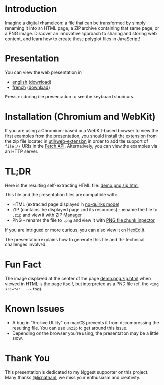 # Introduction

Imagine a digital chameleon: a file that can be transformed by simply renaming it into an HTML page, a ZIP archive containing that same page, or a PNG image. Discover an innovative approach to sharing and storing web content, and learn how to create these polyglot files in JavaScript!

# Presentation

You can view the web presentation in:
 - [english](https://gildas-lormeau.github.io/Polyglot-HTML-ZIP-PNG/en-EN/dist/presentation-polyglot-png-zip-html_en-EN.html) ([download](https://github.com/gildas-lormeau/Polyglot-HTML-ZIP-PNG/raw/main/en-EN/dist/presentation-polyglot-png-zip-html_en-EN.html))
 - [french](https://gildas-lormeau.github.io/Polyglot-HTML-ZIP-PNG/fr-FR/dist/presentation-polyglot-png-zip-html_fr-FR.html) ([download](https://github.com/gildas-lormeau/Polyglot-HTML-ZIP-PNG/raw/main/fr-FR/dist/presentation-polyglot-png-zip-html_fr-FR.html))

Press `F1` during the presentation to see the keyboard shortcuts.

# Installation (Chromium and WebKit)

If you are using a Chromium-based or a WebKit-based browser to view the first examples from the presentation, you should [install the extension](https://developer.chrome.com/docs/extensions/get-started/tutorial/hello-world#load-unpacked) from the zip file located in [util/web-extension](https://github.com/gildas-lormeau/Polyglot-HTML-ZIP-PNG/tree/main/util/web-extension) in order to add the support of `file://` URIs in the [Fetch API](https://developer.mozilla.org/en-US/docs/Web/API/Fetch_API). Alternatively, you can view the examples via an HTTP server.

# TL;DR
 
Here is the resulting self-extracting HTML file: [demo.png.zip.html](https://github.com/gildas-lormeau/Polyglot-HTML-ZIP-PNG/raw/main/demo.png.zip.html)

This file and the presentation files are compatible with: 
 - HTML (extracted page displayed in [no-quirks mode](https://dom.spec.whatwg.org/#concept-document-no-quirks))
 - ZIP (contains the displayed page and its resources) - rename the file to `.zip` and view it with [ZIP Manager](https://gildas-lormeau.github.io/zip-manager/)
 - PNG -  rename the file to `.png` and view it with [PNG file chunk inpector](https://www.nayuki.io/page/png-file-chunk-inspector)

If you are intrigued or more curious, you can also view it on [HexEd.it](https://hexed.it).

The presentation explains how to generate this file and the technical challenges involved.

# Fun Fact

The image displayed at the center of the page [demo.png.zip.html](https://github.com/gildas-lormeau/Polyglot-HTML-ZIP-PNG/raw/main/demo.png.zip.html) when viewed in HTML is the page itself, but interpreted as a PNG file (cf. the `<img src="#" ...>` tag).

# Known Issues

 - A bug in "Archive Utility" on macOS prevents it from decompressing the resulting file. You can use `unzip` to get around this issue.
 - Depending on the browser you're using, the presentation may be a little slow.

# Thank You

This presentation is dedicated to my biggest supporter on this project. Many thanks [@ljonathanl](https://github.com/ljonathanl), we miss your enthusiasm and creativity.
